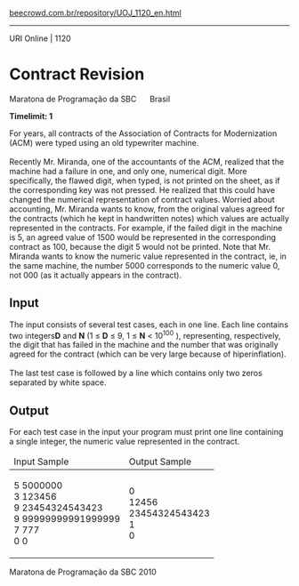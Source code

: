 <p><a href="https://www.beecrowd.com.br/repository/UOJ_1120_en.html">beecrowd.com.br/repository/UOJ_1120_en.html</a></p><hr>
<div>
  <span>URI Online | 1120</span>
  <h1>Contract Revision</h1>
  <div><p>Maratona de Programação da SBC <img alt="" src="https://resources.beecrowd.com.br/gallery/images/flags/br.gif" style="width: 16px; height: 11px;"> Brasil</p>
  </div>
  <strong>Timelimit: 1</strong>
</div>
<div>
<div>
  <p>
   For years, all contracts of the Association of Contracts for Modernization (ACM) were typed using an old typewriter machine.<br>
  <br>
   Recently Mr. Miranda, one of the accountants of the ACM, realized that the machine had a failure in one, and only one, numerical digit. More specifically, the flawed digit, when typed, is not printed on the sheet, as if the corresponding key was not pressed. He realized that this could have changed the numerical representation of contract values. Worried about accounting, Mr. Miranda wants to know, from the original values agreed for the contracts (which he kept in handwritten notes) which values are actually represented in the contracts. For example, if the failed digit in the machine is 5, an agreed value of 1500 would be represented in the corresponding contract as 100, because the digit 5 would not be printed. Note that Mr. Miranda wants to know the numeric value represented in the contract, ie, in the same machine, the number 5000 corresponds to the numeric value 0, not 000 (as it actually appears in the contract).</p>
</div>
<h2>Input</h2>
<div>
  <p>
   The input consists of several test cases, each in one line. Each line contains two integers<strong>D</strong> and <strong>N</strong> (1 ≤ <strong>D</strong> ≤ 9, 1 ≤ <strong>N</strong> &lt; 10<sup>100</sup> ), representing, respectively, the digit that has failed in the machine and the number that was originally agreed for the contract (which can be very large because of hiperinflation).<br>
  <br>
   The last test case is followed by a line which contains only two zeros separated by white space.</p>
</div>
<h2>Output</h2>
<div>
  <p>
   For each test case in the input your program must print one line containing a single integer, the numeric value represented in the contract.</p>
</div>
<div></div>
  <table>
    <thead>
      <tr>
        <td>Input Sample</td>
        <td>Output Sample</td>
      </tr>
    </thead>
    <tbody>
      <tr>
        <td>
          <p>
           5 5000000<br>
           3 123456<br>
           9 23454324543423<br>
           9 99999999991999999<br>
           7 777<br>
           0 0</p>
        </td>
        <td>
          <p>
           0<br>
           12456<br>
           23454324543423<br>
           1<br>
           0</p>
        </td>
      </tr>
    </tbody>
  </table>
  <p>
   Maratona de Programação da SBC 2010</p>
</div>